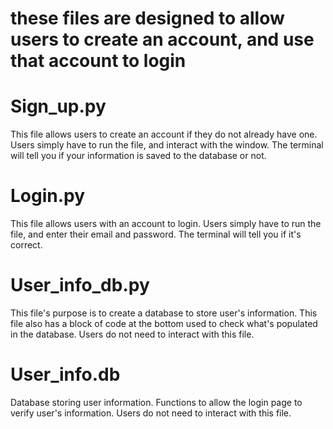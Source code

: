 # these files are designed to allow users to create an account, and use that account to login

# Sign_up.py
This file allows users to create an account if they do not already have one.
Users simply have to run the file, and interact with the window. The terminal will tell you if your information is saved to the database or not. 

# Login.py
This file allows users with an account to login.
Users simply have to run the file, and enter their email and password. The terminal will tell you if it's correct.

# User_info_db.py
This file's purpose is to create a database to store user's information.
This file also has a block of code at the bottom used to check what's populated in the database.
Users do not need to interact with this file. 

# User_info.db
Database storing user information.
Functions to allow the login page to verify user's information.
Users do not need to interact with this file.
